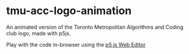 # tmu-acc-logo-animation
An animated version of the Toronto Metropolitan Algorithms and Coding club logo, made with p5js.

Play with the code in-browser using the [p5.js Web Editor](https://editor.p5js.org/gaelanmcmillan/sketches/ueJ0T-W_S)
